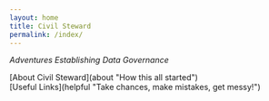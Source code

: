 ```yaml
---
layout: home
title: Civil Steward
permalink: /index/
---
```


<p>
  <em>Adventures Establishing Data Governance</em>
</p>
[About Civil Steward](about "How this all started")<br>
[Useful Links](helpful "Take chances, make mistakes, get messy!")
